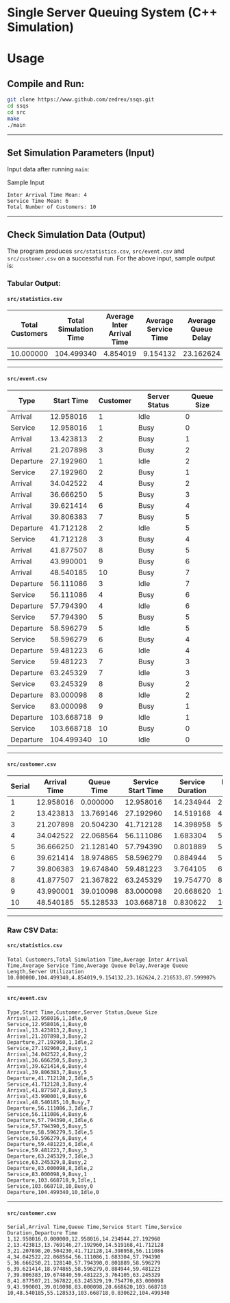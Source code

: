 # Single Server Queuing System (C++ Simulation)


# Usage
## Compile and Run:
```bash
git clone https://www.github.com/zedrex/ssqs.git
cd ssqs
cd src
make
./main
```
<hr>


## Set Simulation Parameters (Input)
Input data after running `main`:

Sample Input
```text
Inter Arrival Time Mean: 4
Service Time Mean: 6
Total Number of Customers: 10
```

<hr>

## Check Simulation Data (Output)
The program produces `src/statistics.csv`, `src/event.csv` and `src/customer.csv` on a successful run. For the above input, sample output is:

### Tabular Output:
#### `src/statistics.csv`
| Total Customers | Total Simulation Time | Average Inter Arrival Time | Average Service Time | Average Queue Delay | Average Queue Length | Server Utilization |
| --------------- | --------------------- | -------------------------- | -------------------- | ------------------- | -------------------- | ------------------ |
| 10.000000       | 104.499340            | 4.854019                   | 9.154132             | 23.162624           | 2.216533             | 87.599907%         |


<hr>

#### `src/event.csv`
| Type      | Start Time | Customer | Server Status | Queue Size |
| --------- | ---------- | -------- | ------------- | ---------- |
| Arrival   | 12.958016  | 1        | Idle          | 0          |
| Service   | 12.958016  | 1        | Busy          | 0          |
| Arrival   | 13.423813  | 2        | Busy          | 1          |
| Arrival   | 21.207898  | 3        | Busy          | 2          |
| Departure | 27.192960  | 1        | Idle          | 2          |
| Service   | 27.192960  | 2        | Busy          | 1          |
| Arrival   | 34.042522  | 4        | Busy          | 2          |
| Arrival   | 36.666250  | 5        | Busy          | 3          |
| Arrival   | 39.621414  | 6        | Busy          | 4          |
| Arrival   | 39.806383  | 7        | Busy          | 5          |
| Departure | 41.712128  | 2        | Idle          | 5          |
| Service   | 41.712128  | 3        | Busy          | 4          |
| Arrival   | 41.877507  | 8        | Busy          | 5          |
| Arrival   | 43.990001  | 9        | Busy          | 6          |
| Arrival   | 48.540185  | 10       | Busy          | 7          |
| Departure | 56.111086  | 3        | Idle          | 7          |
| Service   | 56.111086  | 4        | Busy          | 6          |
| Departure | 57.794390  | 4        | Idle          | 6          |
| Service   | 57.794390  | 5        | Busy          | 5          |
| Departure | 58.596279  | 5        | Idle          | 5          |
| Service   | 58.596279  | 6        | Busy          | 4          |
| Departure | 59.481223  | 6        | Idle          | 4          |
| Service   | 59.481223  | 7        | Busy          | 3          |
| Departure | 63.245329  | 7        | Idle          | 3          |
| Service   | 63.245329  | 8        | Busy          | 2          |
| Departure | 83.000098  | 8        | Idle          | 2          |
| Service   | 83.000098  | 9        | Busy          | 1          |
| Departure | 103.668718 | 9        | Idle          | 1          |
| Service   | 103.668718 | 10       | Busy          | 0          |
| Departure | 104.499340 | 10       | Idle          | 0          |


<hr>

#### `src/customer.csv`
| Serial | Arrival Time | Queue Time | Service Start Time | Service Duration | Departure Time |
| ------ | ------------ | ---------- | ------------------ | ---------------- | -------------- |
| 1      | 12.958016    | 0.000000   | 12.958016          | 14.234944        | 27.192960      |
| 2      | 13.423813    | 13.769146  | 27.192960          | 14.519168        | 41.712128      |
| 3      | 21.207898    | 20.504230  | 41.712128          | 14.398958        | 56.111086      |
| 4      | 34.042522    | 22.068564  | 56.111086          | 1.683304         | 57.794390      |
| 5      | 36.666250    | 21.128140  | 57.794390          | 0.801889         | 58.596279      |
| 6      | 39.621414    | 18.974865  | 58.596279          | 0.884944         | 59.481223      |
| 7      | 39.806383    | 19.674840  | 59.481223          | 3.764105         | 63.245329      |
| 8      | 41.877507    | 21.367822  | 63.245329          | 19.754770        | 83.000098      |
| 9      | 43.990001    | 39.010098  | 83.000098          | 20.668620        | 103.668718     |
| 10     | 48.540185    | 55.128533  | 103.668718         | 0.830622         | 104.499340     |


<hr>


### Raw CSV Data:
#### `src/statistics.csv`
```csv
Total Customers,Total Simulation Time,Average Inter Arrival Time,Average Service Time,Average Queue Delay,Average Queue Length,Server Utilization
10.000000,104.499340,4.854019,9.154132,23.162624,2.216533,87.599907%
```
<hr>

#### `src/event.csv`
```csv
Type,Start Time,Customer,Server Status,Queue Size
Arrival,12.958016,1,Idle,0
Service,12.958016,1,Busy,0
Arrival,13.423813,2,Busy,1
Arrival,21.207898,3,Busy,2
Departure,27.192960,1,Idle,2
Service,27.192960,2,Busy,1
Arrival,34.042522,4,Busy,2
Arrival,36.666250,5,Busy,3
Arrival,39.621414,6,Busy,4
Arrival,39.806383,7,Busy,5
Departure,41.712128,2,Idle,5
Service,41.712128,3,Busy,4
Arrival,41.877507,8,Busy,5
Arrival,43.990001,9,Busy,6
Arrival,48.540185,10,Busy,7
Departure,56.111086,3,Idle,7
Service,56.111086,4,Busy,6
Departure,57.794390,4,Idle,6
Service,57.794390,5,Busy,5
Departure,58.596279,5,Idle,5
Service,58.596279,6,Busy,4
Departure,59.481223,6,Idle,4
Service,59.481223,7,Busy,3
Departure,63.245329,7,Idle,3
Service,63.245329,8,Busy,2
Departure,83.000098,8,Idle,2
Service,83.000098,9,Busy,1
Departure,103.668718,9,Idle,1
Service,103.668718,10,Busy,0
Departure,104.499340,10,Idle,0
```
<hr>

#### `src/customer.csv`
```csv
Serial,Arrival Time,Queue Time,Service Start Time,Service Duration,Departure Time
1,12.958016,0.000000,12.958016,14.234944,27.192960
2,13.423813,13.769146,27.192960,14.519168,41.712128
3,21.207898,20.504230,41.712128,14.398958,56.111086
4,34.042522,22.068564,56.111086,1.683304,57.794390
5,36.666250,21.128140,57.794390,0.801889,58.596279
6,39.621414,18.974865,58.596279,0.884944,59.481223
7,39.806383,19.674840,59.481223,3.764105,63.245329
8,41.877507,21.367822,63.245329,19.754770,83.000098
9,43.990001,39.010098,83.000098,20.668620,103.668718
10,48.540185,55.128533,103.668718,0.830622,104.499340
```
